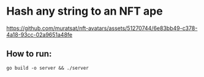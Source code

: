# Hash any string to an NFT ape

https://github.com/muratsat/nft-avatars/assets/51270744/6e83bb49-c378-4a18-93cc-02a9651a48fe

## How to run:

`go build -o server && ./server`


